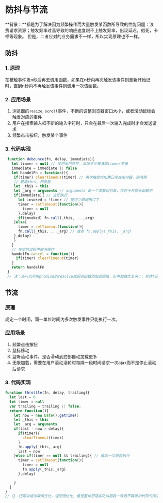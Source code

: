 # 防抖与节流
**背景：**都是为了解决因为频繁操作而大量触发某函数所导致的性能问题：浪费请求资源；触发频率过高导致的响应速度跟不上触发频率，出现延迟，假死，卡顿等现象。
但是，二者应对的业务需求不一样，所以实现原理也不一样。
## 防抖
### 1. 原理
在被触事件发n秒后再去调用函数，如果在n秒内再次触发该事件则重新开始记时，直到n秒内不再触发该事件则调用一次该函数。
###  2. 应用场景
1. 浏览器的`resize`, `scroll`事件，不断的调整浏览器窗口大小，或者滚动鼠标会触发对应的事件
2. 用户在搜索输入框不断的输入字符时，只会在最后一次输入完成时才会发送请求
3. 频繁点击按钮，触发某个事件
### 3. 代码实现
```javascript
 function debounce(fn, delay, immediate){
   let timmer = null // 使用闭包特性，添加不会被清除timmer变量
   immediate = immediate || false
   let handelFn = function(){
    if(timer) clearTimeout(timer) // 再次触发时如果已存在定时器，则清除
    // 获取this，和参数
    let _this = this
    let _arg = arguments // arguments 是一个类数组对象，存在于非箭头函数中
    if(immediate){ // 立即执行
      let invoked = !timer // 是否立即调用过了
      timer = setTimeout(function(){
        timer = null
      },delay)
      if(invoked) fn.call(_this, ..._arg)
    }else{
      timer = setTimeout(function(){
      fn.call(_this, ..._arg) // 或者 fn.apply(_this, _arg)
    },delay)
    } 
   }
   // 在定时过程中取消操作
   handelFn.cancel = function(){
     if(timer) clearTimeout(timer)
   }
   return handelFn
 }
 // 注：还可以利用promise的resolve或回调函数添加返回值，但再加就太复杂了，具体代码直接写代码库了
```
## 节流
### 原理
规定一个时间，同一单位时间内多次触发事件只能执行一次。
### 应用场景
1. 频繁点击按钮
2. 鼠标移动
3. 监听滚动事件，是否滑动到底部自动加载更多
4. 无限加载，需要在用户滚动滚轮时每隔一段时间请求一次ajax而不是停止滚动后请求
### 3. 代码实现
```javascript
function throttle(fn, delay, trailing){
  let last = 0
  let timer = null
  var trailing = trailing || false;
  return function(){
    let now = new Date().getTime()
    let _this = this
    let _arg = arguments
    if(last - now > delay){
      if(timer){
        clearTimeout(timer)
      }
      fn.apply(_this,_arg)
      last = now
    }else if(timer == null && trailing){ // 最后一次是否执行
      timer = setTimeout(function(){
        timer = null
        fn.apply(_this,_arg)
      },delay)

    }
  }
}
// 注：还可以增加取消优化，返回值优化，但是整体思路与防抖函数一致就不再增加代码的阅读难度了
```